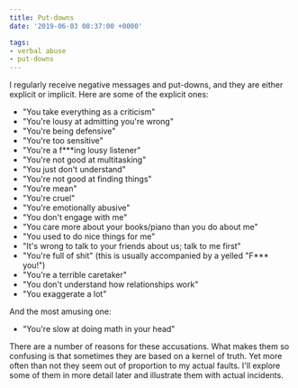 ```yaml
---
title: Put-downs
date: '2019-06-03 08:37:00 +0000'

tags:
- verbal abuse
- put-downs
---
```


I regularly receive negative messages and put-downs, and they are either explicit or implicit.
Here are some of the explicit ones:
<!--more-->

* "You take everything as a criticism"
* "You're lousy at admitting you're wrong"
* "You're being defensive"
* "You're too sensitive"
* "You're a f***ing lousy listener"
* "You're not good at multitasking"
* "You just don't understand"
* "You're not good at finding things"
* "You're mean"
* "You're cruel"
* "You're emotionally abusive"
* "You don't engage with me"
* "You care more about your books/piano than you do about me"
* "You used to do nice things for me"
* "It's wrong to talk to your friends about us; talk to me first"
* "You're full of shit" (this is usually accompanied by a yelled "F*** you!")
* "You're a terrible caretaker"
* "You don't understand how relationships work"
* "You exaggerate a lot"

And the most amusing one:

* "You're slow at doing math in your head"

There are a number of reasons for these accusations.  What makes them
so confusing is that sometimes they are based on a kernel of truth.
Yet more often than not they seem out of proportion to my actual
faults.  I'll explore some of them in more detail later and illustrate
them with actual incidents.
